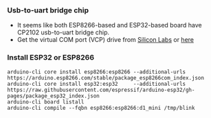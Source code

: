 ### Usb-to-uart bridge chip
* It seems like both ESP8266-based and ESP32-based board have CP2102 usb-to-uart bridge chip.
* Get the virtual COM port (VCP) drive from [Silicon Labs](https://www.silabs.com/developers/usb-to-uart-bridge-vcp-drivers) or [here](CP210x_Universal_Windows_Driver.zip)
### Install ESP32 or ESP8266
```  
arduino-cli core install esp8266:esp8266 --additional-urls https://arduino.esp8266.com/stable/package_esp8266com_index.json 
arduino-cli core install esp32:esp32     --additional-urls https://raw.githubusercontent.com/espressif/arduino-esp32/gh-pages/package_esp32_index.json
arduino-cli board listall 
arduino-cli compile --fqbn esp8266:esp8266:d1_mini /tmp/blink 
```

